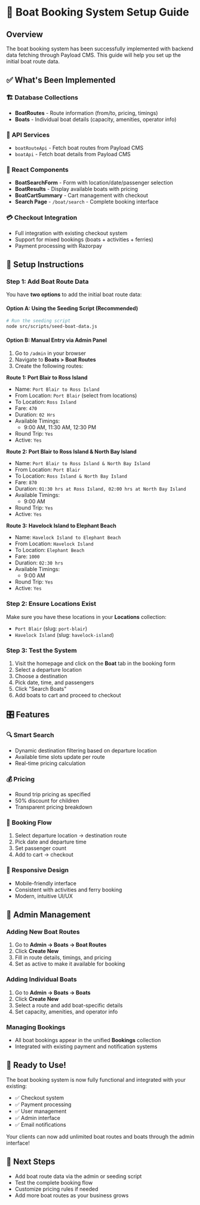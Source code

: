 # 🚤 Boat Booking System Setup Guide

## Overview

The boat booking system has been successfully implemented with backend data fetching through Payload CMS. This guide will help you set up the initial boat route data.

## ✅ What's Been Implemented

### 🏗️ **Database Collections**

- **BoatRoutes** - Route information (from/to, pricing, timings)
- **Boats** - Individual boat details (capacity, amenities, operator info)

### 🔧 **API Services**

- `boatRouteApi` - Fetch boat routes from Payload CMS
- `boatApi` - Fetch boat details from Payload CMS

### 🎯 **React Components**

- **BoatSearchForm** - Form with location/date/passenger selection
- **BoatResults** - Display available boats with pricing
- **BoatCartSummary** - Cart management with checkout
- **Search Page** - `/boat/search` - Complete booking interface

### 💳 **Checkout Integration**

- Full integration with existing checkout system
- Support for mixed bookings (boats + activities + ferries)
- Payment processing with Razorpay

## 🚀 Setup Instructions

### Step 1: Add Boat Route Data

You have **two options** to add the initial boat route data:

#### Option A: Using the Seeding Script (Recommended)

```bash
# Run the seeding script
node src/scripts/seed-boat-data.js
```

#### Option B: Manual Entry via Admin Panel

1. Go to `/admin` in your browser
2. Navigate to **Boats > Boat Routes**
3. Create the following routes:

**Route 1: Port Blair to Ross Island**

- Name: `Port Blair to Ross Island`
- From Location: `Port Blair` (select from locations)
- To Location: `Ross Island`
- Fare: `470`
- Duration: `02 Hrs`
- Available Timings:
  - 9:00 AM, 11:30 AM, 12:30 PM
- Round Trip: `Yes`
- Active: `Yes`

**Route 2: Port Blair to Ross Island & North Bay Island**

- Name: `Port Blair to Ross Island & North Bay Island`
- From Location: `Port Blair`
- To Location: `Ross Island & North Bay Island`
- Fare: `870`
- Duration: `01:30 hrs at Ross Island, 02:00 hrs at North Bay Island`
- Available Timings:
  - 9:00 AM
- Round Trip: `Yes`
- Active: `Yes`

**Route 3: Havelock Island to Elephant Beach**

- Name: `Havelock Island to Elephant Beach`
- From Location: `Havelock Island`
- To Location: `Elephant Beach`
- Fare: `1000`
- Duration: `02:30 hrs`
- Available Timings:
  - 9:00 AM
- Round Trip: `Yes`
- Active: `Yes`

### Step 2: Ensure Locations Exist

Make sure you have these locations in your **Locations** collection:

- `Port Blair` (slug: `port-blair`)
- `Havelock Island` (slug: `havelock-island`)

### Step 3: Test the System

1. Visit the homepage and click on the **Boat** tab in the booking form
2. Select a departure location
3. Choose a destination
4. Pick date, time, and passengers
5. Click "Search Boats"
6. Add boats to cart and proceed to checkout

## 🎛️ Features

### 🔍 **Smart Search**

- Dynamic destination filtering based on departure location
- Available time slots update per route
- Real-time pricing calculation

### 💰 **Pricing**

- Round trip pricing as specified
- 50% discount for children
- Transparent pricing breakdown

### 🛒 **Booking Flow**

1. Select departure location → destination route
2. Pick date and departure time
3. Set passenger count
4. Add to cart → checkout

### 📱 **Responsive Design**

- Mobile-friendly interface
- Consistent with activities and ferry booking
- Modern, intuitive UI/UX

## 🔧 Admin Management

### Adding New Boat Routes

1. Go to **Admin → Boats → Boat Routes**
2. Click **Create New**
3. Fill in route details, timings, and pricing
4. Set as active to make it available for booking

### Adding Individual Boats

1. Go to **Admin → Boats → Boats**
2. Click **Create New**
3. Select a route and add boat-specific details
4. Set capacity, amenities, and operator info

### Managing Bookings

- All boat bookings appear in the unified **Bookings** collection
- Integrated with existing payment and notification systems

## 🚀 Ready to Use!

The boat booking system is now fully functional and integrated with your existing:

- ✅ Checkout system
- ✅ Payment processing
- ✅ User management
- ✅ Admin interface
- ✅ Email notifications

Your clients can now add unlimited boat routes and boats through the admin interface!

## 🎯 Next Steps

- Add boat route data via the admin or seeding script
- Test the complete booking flow
- Customize pricing rules if needed
- Add more boat routes as your business grows
